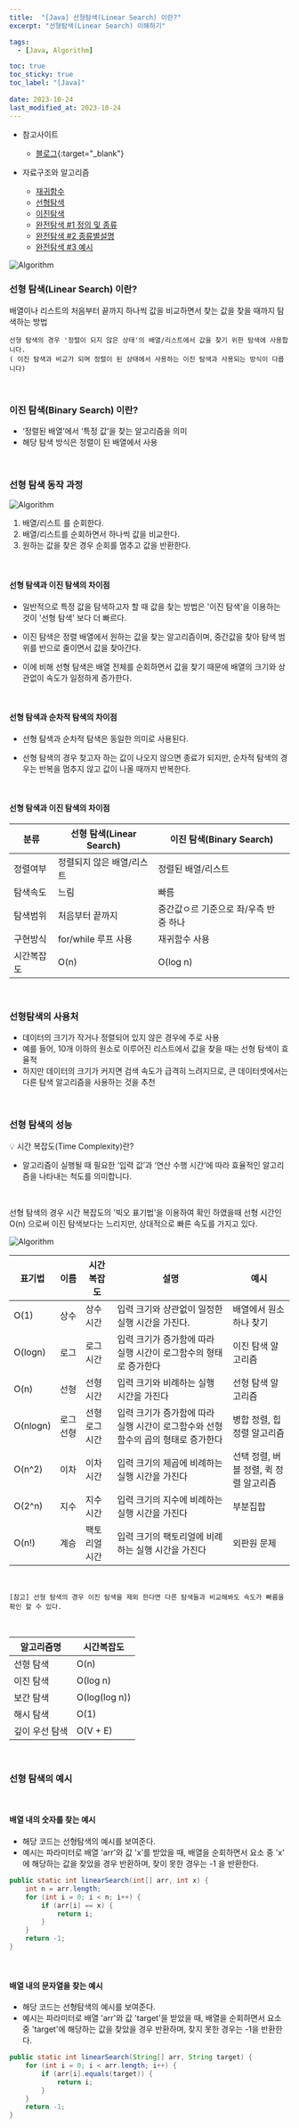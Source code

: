 ```yaml
---
title:  "[Java] 선형탐색(Linear Search) 이란?"
excerpt: "선형탐색(Linear Search) 이해하기"

tags:
  - [Java, Algorithm]

toc: true
toc_sticky: true
toc_label: "[Java]"
 
date: 2023-10-24
last_modified_at: 2023-10-24
---
```


- 참고사이트
  - [블로그](https://adjh54.tistory.com/193){:target="_blank"}


- 자료구조와 알고리즘
  - [재귀함수](https://ymkmoon.github.io/Java-30-Recursion-Function/)
  - [선형탐색](https://ymkmoon.github.io/Java-44-Algorithm-Linear-Search/)
  - [이진탐색](https://ymkmoon.github.io/Java-45-Algorithm-Binary-Search/)
  - [완전탐색 #1 정의 및 종류](https://ymkmoon.github.io/Java-46-Algorithm-Exhaustive-Search-01/)
  - [완전탐색 #2 종류별설명](https://ymkmoon.github.io/Java-47-Algorithm-Exhaustive-Search-02/)
  - [완전탐색 #3 예시](https://ymkmoon.github.io/Java-48-Algorithm-Exhaustive-Search-03/)




![Algorithm](/assets/image/java/Java_Algorithm_Linear_Search_01.PNG)


### 선형 탐색(Linear Search) 이란?

배열이나 리스트의 처음부터 끝까지 하나씩 값을 비교하면서 찾는 값을 찾을 때까지 탐색하는 방법

`선형 탐색의 경우 '정렬이 되지 않은 상태'의 배열/리스트에서 값을 찾기 위한 탐색에 사용합니다.` <br/>
`( 이진 탐색과 비교가 되며 정렬이 된 상태에서 사용하는 이진 탐색과 사용되는 방식이 다릅니다)`


<br/>

### 이진 탐색(Binary Search) 이란?

- ‘정렬된 배열’에서 ‘특정 값’을 찾는 알고리즘을 의미
- 해당 탐색 방식은 정렬이 된 배열에서 사용


<br/>

### 선형 탐색 동작 과정

![Algorithm](/assets/image/java/Java_Algorithm_Linear_Search_02.gif)


1. 배열/리스트 를 순회한다.
2. 배열/리스트를 순회하면서 하나씩 값을 비교한다.
3. 원하는 값을 찾은 경우 순회를 멈추고 값을 반환한다.


<br/>

#### 선형 탐색과 이진 탐색의 차이점

- 일반적으로 특정 값을 탐색하고자 할 때 값을 찾는 방법은 '이진 탐색'을 이용하는 것이 '선형 탐색' 보다 더 빠르다.

- 이진 탐색은 정렬 배열에서 원하는 값을 찾는 알고리즘이며, 중간값을 찾아 탐색 범위를 반으로 줄이면서 값을 찾아간다.

- 이에 비해 선형 탐색은 배열 전체를 순회하면서 값을 찾기 때문에 배열의 크기와 상관없이 속도가 일정하게 증가한다.


<br/>

#### 선형 탐색과 순차적 탐색의 차이점

- 선형 탐색과 순차적 탐색은 동일한 의미로 사용된다.

- 선형 탐색의 경우 찾고자 하는 값이 나오지 않으면 종료가 되지만, 순차적 탐색의 경우는 반복을 멈추지 않고 값이 나올 때까지 반복한다.


<br/>

#### 선형 탐색과 이진 탐색의 차이점

|분류|선형 탐색(Linear Search)|이진 탐색(Binary Search)|
|------|------|------|
|정렬여부|정렬되지 않은 배열/리스트|정렬된 배열/리스트|
|탐색속도|느림|빠름|
|탐색범위|처음부터 끝까지|중간값ㅇ르 기준으로 좌/우측 반 중 하나|
|구현방식|for/while 루프 사용|재귀함수 사용|
|시간복잡도|O(n)|O(log n)|


<br/>

### 선형탐색의 사용처

- 데이터의 크기가 작거나 정렬되어 있지 않은 경우에 주로 사용
- 예를 들어, 10개 이하의 원소로 이루어진 리스트에서 값을 찾을 때는 선형 탐색이 효율적
- 하지만 데이터의 크기가 커지면 검색 속도가 급격히 느려지므로, 큰 데이터셋에서는 다른 탐색 알고리즘을 사용하는 것을 추천


<br/>

### 선형 탐색의 성능

💡 시간 복잡도(Time Complexity)란?

- 알고리즘이 실행될 때 필요한 ‘입력 값’과 ‘연산 수행 시간’에 따라 효율적인 알고리즘을 나타내는 척도를 의미합니다.

<br/>

선형 탐색의 경우 시간 복잡도의 '빅오 표기법'을 이용하여 확인 하였을때 선형 시간인 O(n) 으로써 이진 탐색보다는 느리지만, 상대적으로 빠른 속도를 가지고 있다.


![Algorithm](/assets/image/java/Java_Algorithm_Linear_Search_03.PNG)


|표기법|이름|시간복잡도|설명|예시|
|------|------|------|------|------|
|O(1)|상수|상수 시간|입력 크기와 상관없이 일정한 실행 시간을 가진다.|배열에서 원소 하나 찾기|
|O(logn)|로그|로그 시간|입력 크기가 증가함에 따라 실행 시간이 로그함수의 형태로 증가한다|이진 탐색 알고리즘|
|O(n)|선형|선형 시간|입력 크기와 비례하는 실행 시간을 가진다|선형 탐색 알고리즘|
|O(nlogn)|로그 선형|선형 로그 시간|입력 크기가 증가함에 따라 실행 시간이 로그함수와 선형 함수의 곱의 형태로 증가한다|병합 정렬, 힙 정렬 알고리즘|
|O(n^2)|이차|이차 시간|입력 크기의 제곱에 비례하는 실행 시간을 가진다|선택 정렬, 버블 정렬, 퀵 정렬 알고리즘|
|O(2^n)|지수|지수 시간|입력 크기의 지수에 비례하는 실행 시간을 가진다|부분집합|
|O(n!)|계승|팩토리얼 시간|입력 크기의 팩토리얼에 비례하는 실행 시간을 가진다|외판원 문제|

<br/>

`[참고] 선형 탐색의 경우 이진 탐색을 제외 한다면 다른 탐색들과 비교해봐도 속도가 빠름을 확인 할 수 있다.`

<br/>

|알고리즘명|시간복잡도|
|------|------|
|선형 탐색|O(n)|
|이진 탐색|O(log n)|
|보간 탐색|O(log(log n))|
|해시 탐색|O(1)|
|깊이 우선 탐색|O(V + E)|


<br/>

### 선형 탐색의 예시

<br/>

#### 배열 내의 숫자를 찾는 예시

- 해당 코드는 선형탐색의 예시를 보여준다.
- 예시는 파라미터로 배열 'arr'와 값 'x'를 받았을 때, 배열을 순회하면서 요소 중 'x' 에 해당하는 값을 찾았을 경우 반환하며, 찾이 못한 경우는 -1 을 반환한다.


```java
public static int linearSearch(int[] arr, int x) {
    int n = arr.length;
    for (int i = 0; i < n; i++) {
        if (arr[i] == x) {
            return i;
        }
    }
    return -1;
}
```


<br/>

#### 배열 내의 문자열을 찾는 예시

- 해당 코드는 선형탐색의 예시를 보여준다.
- 예시는 파라미터로 배열 'arr'와 값 'target'을 받았을 때, 배열을 순회하면서 요소 중 'target'에 해당하는 값을 찾았을 경우 반환하며, 찾지 못한 경우는 -1을 반환한다.


```java
public static int linearSearch(String[] arr, String target) {
    for (int i = 0; i < arr.length; i++) {
        if (arr[i].equals(target)) {
            return i;
        }
    }
    return -1;
}
```